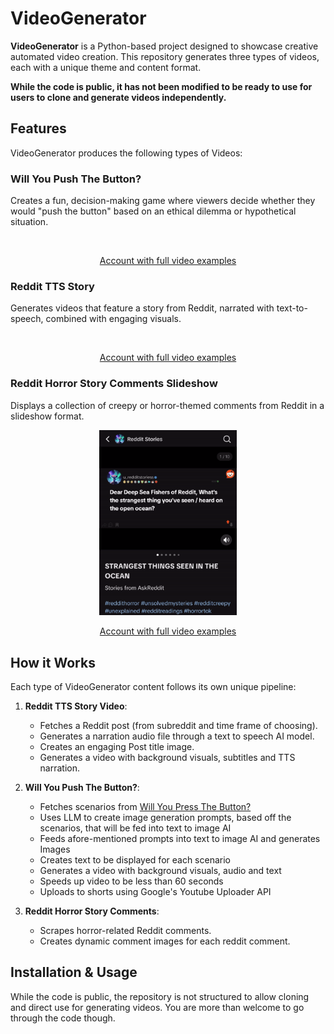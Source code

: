 # VideoGenerator

**VideoGenerator** is a Python-based project designed to showcase creative automated video creation. This repository generates three types of videos, each with a unique theme and content format.

**While the code is public, it has not been modified to be ready to use for users to clone and generate videos independently.**

## Features

VideoGenerator produces the following types of Videos:

### Will You Push The Button?
   Creates a fun, decision-making game where viewers decide whether they would "push the button" based on an ethical dilemma or hypothetical situation.

   <p align="center">
     <img src="READMEelements/WillYouPushTheButton.gif" alt="" width="200" loops=infinite/>
   </p>

   <p align="center">
      <a href="https://www.youtube.com/@BlueVsRedButton/shorts">Account with full video examples</a>
   </p>

### Reddit TTS Story  
   Generates videos that feature a story from Reddit, narrated with text-to-speech, combined with engaging visuals.
   <p align="center">
     <img src="READMEelements/RedditTTS.gif" alt="" width="200"/>
   </p>

   <p align="center">
      <a href="https://www.tiktok.com/@videos_exe">Account with full video examples</a>
   </p>


### Reddit Horror Story Comments Slideshow
   Displays a collection of creepy or horror-themed comments from Reddit in a slideshow format.

   <p align="center">
     <img src="READMEelements/Slideshows.gif" alt="" width="220"/>
   </p>

   <p align="center">
      <a href="https://www.tiktok.com/@videos_exe">Account with full video examples</a>
   </p>


## How it Works

Each type of VideoGenerator content follows its own unique pipeline:
1. **Reddit TTS Story Video**: 
   - Fetches a Reddit post (from subreddit and time frame of choosing).
   - Generates a narration audio file through a text to speech AI model.
   - Creates an engaging Post title image.
   - Generates a video with background visuals, subtitles and TTS narration.

2. **Will You Push The Button?**: 
   - Fetches scenarios from [Will You Press The Button?](https://willyoupressthebutton.com)
   - Uses LLM to create image generation prompts, based off the scenarios, that will be fed into text to image AI
   - Feeds afore-mentioned prompts into text to image AI and generates Images
   - Creates text to be displayed for each scenario
   - Generates a video with background visuals, audio and text
   - Speeds up video to be less than 60 seconds
   - Uploads to shorts using Google's Youtube Uploader API
     
3. **Reddit Horror Story Comments**: 
   - Scrapes horror-related Reddit comments.
   - Creates dynamic comment images for each reddit comment.

## Installation & Usage

While the code is public, the repository is not structured to allow cloning and direct use for generating videos. You are more than welcome to go through the code though.
